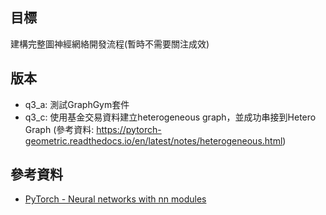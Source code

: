 ## 目標
建構完整圖神經網絡開發流程(暫時不需要關注成效)

## 版本
- q3_a: 測試GraphGym套件
- q3_c: 使用基金交易資料建立heterogeneous graph，並成功串接到Hetero Graph (參考資料: https://pytorch-geometric.readthedocs.io/en/latest/notes/heterogeneous.html) 

## 參考資料
- [PyTorch - Neural networks with nn modules](https://jhui.github.io/2018/02/09/PyTorch-neural-networks/)
